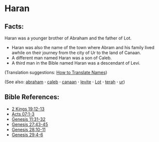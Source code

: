 # Haran #

## Facts: ##

Haran was a younger brother of Abraham and the father of Lot.

* Haran was also the name of the town where Abram and his family lived awhile on their journey from the city of Ur to the land of Canaan.
* A different man named Haran was a son of Caleb.
* A third man in the Bible named Haran was a descendant of Levi.
  

(Translation suggestions: [How to Translate Names](https://git.door43.org/Door43/en-ta-translate-vol1/src/master/content/translate_names.md))

(See also: [abraham](../other/abraham.md) **·** [caleb](../other/caleb.md) **·** [canaan](../other/canaan.md) **·** [levite](../other/levite.md) **·** [Lot](../other/Lot.md) **·** [terah](../other/terah.md) **·** [ur](../other/ur.md))

## Bible References: ##

* [2 Kings 19:12-13](https://door43.org/en/bible/notes/2ki/19/12)
* [Acts 07:1-3](https://door43.org/en/bible/notes/act/07/01)
* [Genesis 11:31-32](https://door43.org/en/bible/notes/gen/11/31)
* [Genesis 27:43-45](https://door43.org/en/bible/notes/gen/27/43)
* [Genesis 28:10-11](https://door43.org/en/bible/notes/gen/28/10)
* [Genesis 29:4-6](https://door43.org/en/bible/notes/gen/29/04)


